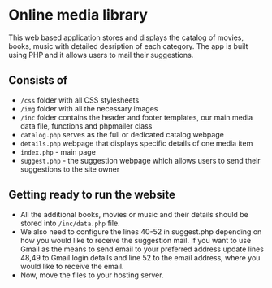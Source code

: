 # Online media library #
 This web based application stores and displays the catalog of movies, books, music with detailed desription of each category. The app is built using PHP and it allows users to mail their suggestions.

## Consists of ##
 * `/css` folder with all CSS stylesheets
 * `/img` folder with all the necessary images
 * `/inc` folder contains the header and footer templates, our main media data file, functions and phpmailer class
 * `catalog.php` serves as the full or dedicated catalog webpage
 * `details.php` webpage that displays specific details of one media item
 * `index.php` - main page
 * `suggest.php` - the suggestion webpage which allows users to send their suggestions to the site owner
 
## Getting ready to run the website ##
 * All the additional books, movies or music and their details should be stored into `/inc/data.php` file. 
 * We also need to configure the lines 40-52 in suggest.php depending on how you would like to receive the suggestion mail. If you want to use Gmail as the means to send email to your preferred address update lines 48,49 to Gmail login details and line 52 to the email address, where you would like to receive the email.
 * Now, move the files to your hosting server.
